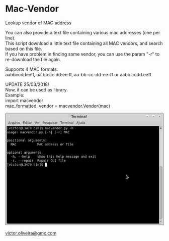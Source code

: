 # Mac-Vendor
Lookup vendor of MAC address

You can also provide a text file containing various mac addresses (one per line).  
This script download a little text file containing all MAC vendors, and search based on this file.  
If you have problem in finding some vendor, you can use the param "-r" to re-download the file again.  
  
Supports 4 MAC formats:  
aabbccddeeff, aa:bb:cc:dd:ee:ff, aa-bb-cc-dd-ee-ff or aabb.ccdd.eeff

UPDATE 25/03/2018!  
Now, it can be used as library.  
Example:  
import macvendor  
mac_formatted, vendor = macvendor.Vendor(mac)  

![Mac Vendor Lookup](https://raw.githubusercontent.com/victor-oliveira1/Mac-Vendor/master/mac_vendor.png)

victor.oliveira@gmx.com
